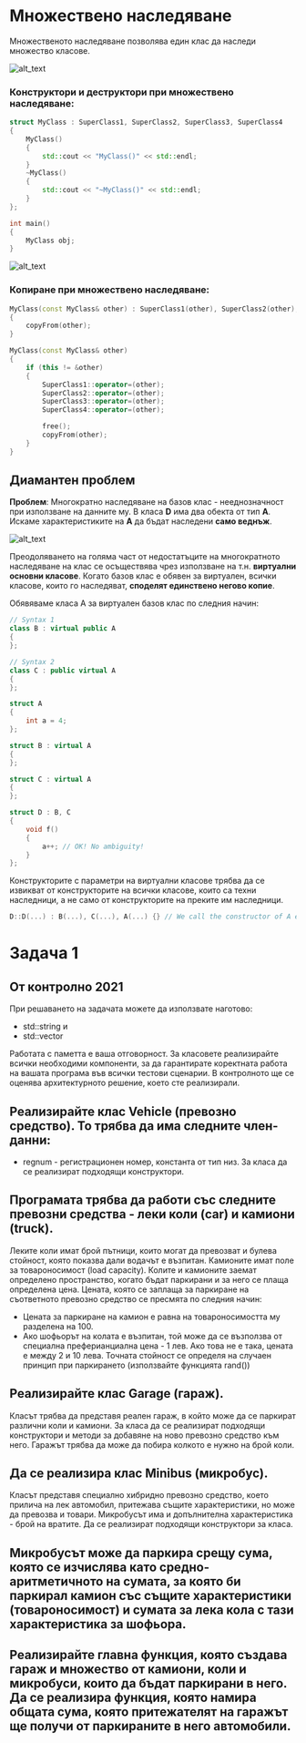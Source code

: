 # Множествено наследяване
Множественото наследяване позволява един клас да наследи множество класове.

![alt_text](https://i.ibb.co/zGscdZ9/Multiple-Inheritance.png)

### Конструктори и деструктори при множествено наследяване:
```c++
struct MyClass : SuperClass1, SuperClass2, SuperClass3, SuperClass4
{
	MyClass()
	{
		std::cout << "MyClass()" << std::endl;
	}
	~MyClass()
	{
		std::cout << "~MyClass()" << std::endl;
	}
};

int main()
{
	MyClass obj;
}
```

![alt_text](https://i.ibb.co/82xJ2JK/Constr-destr-Mult-Inh.png)

### Копиране при множествено наследяване:
```c++
MyClass(const MyClass& other) : SuperClass1(other), SuperClass2(other), SuperClass3(other), SuperClass4(other)
{
	copyFrom(other);
}

MyClass(const MyClass& other)
{
	if (this != &other)
	{
		SuperClass1::operator=(other);
		SuperClass2::operator=(other);
		SuperClass3::operator=(other);
		SuperClass4::operator=(other);

		free();
		copyFrom(other);
	}
}
```

## Диамантен проблем
**Проблем**: Многократно наследяване на базов клас - нееднозначност при използване на данните му. В класа **D** има два обекта от тип **A**. Искаме характеристиките на **А**  да бъдат наследени **само веднъж**.

![alt_text](https://i.ibb.co/VW52qKC/Diamond.jpg)

Преодоляването на голяма част от недостатъците на многократното наследяване на клас се осъществява чрез използване на т.н. **виртуални основни класове**. Когато базов клас е обявен за виртуален, всички класове, които го наследяват, **споделят единствено негово копие**.

Обявяваме класа A за виртуален базов клас по следния начин:
```c++
// Syntax 1
class B : virtual public A 
{
};

// Syntax 2
class C : public virtual A
{
};
``` 

```c++
struct A
{
	int a = 4;
};

struct B : virtual A 
{
};

struct C : virtual A 
{
};

struct D : B, C 
{
	void f()
	{
		a++; // OK! No ambiguity!
	}
};
```

Конструкторите с параметри на виртуални класове трябва да се извикват от конструкторите на всички класове, които са техни наследници, а не само от конструкторите на преките им наследници.

```c++
D::D(...) : B(...), C(...), A(...) {} // We call the constructor of A explicitly.
```

# Задача 1 
## От контролно 2021
При решаването на задачата можете да използвате наготово:

- std::string и
- std::vector

Работата с паметта е ваша отговорност. За класовете реализирайте всички необходими компоненти, за да гарантирате коректната работа на вашата програма във всички тестови сценарии. В контролното ще се оценява архитектурното решение, което сте реализирали.

## Реализирайте клас Vehicle (превозно средство). То трябва да има следните член-данни:
- regnum - регистрационен номер, константа от тип низ.
За класа да се реализират подходящи конструктори.

## Програмата трябва да работи със следните превозни средства - леки коли (car) и камиони (truck).
 Леките коли имат брой пътници, които могат да превозват и булева стойност, която показва дали водачът е възпитан. Камионите имат поле за товароносимост (load capacity). Колите и камионите заемат определено пространство, когато бъдат паркирани и за него се плаща определена цена. Цената, която се заплаща за паркиране на съответното превозно средство се пресмята по следния начин:

- Цената за паркиране на камион е равна на товароносимостта му разделена на 100. 
- Ако шофьорът на колата е възпитан, той може да се възползва от специална префериaнциална цена - 1 лев. Ако това не е така, цената е
между 2 и 10 лева. Точната стойност се определя на случаен принцип при паркирането (използвайте функцията rand())

## Реализирайте клас Garage (гараж). 
Класът трябва да представя реален гараж, в който може да се паркират различни коли и камиони. За класа да се реализират подходящи конструктори и методи за добавяне на ново превозно средство към него. Гаражът трябва да може да побира колкото е нужно на брой коли.

## Да се реализира клас Minibus (микробус). 
Класът представя специално хибридно превозно средство, което прилича на лек автомобил, притежава същите характеристики, но може да превозва и товари. Микробусът има и допълнителна характеристика - брой на вратите. Да се реализират подходящи конструктори за класа.

## Микробусът може да паркира срещу сума, която се изчислява като средно-аритметичното на сумата, за която би паркирал камион със същите характеристики (товароносимост) и сумата за лека кола с тази характеристика за шофьора.

## Реализирайте главна функция, която създава гараж и множество от камиони, коли и микробуси, които да бъдат паркирани в него. Да се реализира функция, която намира общата сума, която притежателят на гаражът ще получи от паркираните в него автомобили.
